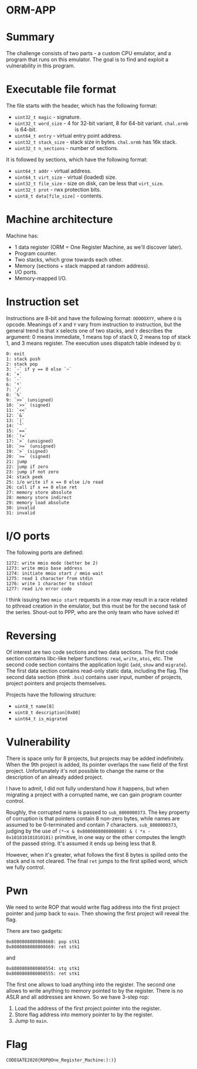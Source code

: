 # ORM-APP

# Summary

The challenge consists of two parts - a custom CPU emulator, and a program that
runs on this emulator. The goal is to find and exploit a vulnerability in this
program.

# Executable file format

The file starts with the header, which has the following format:

* `uint32_t magic` - signature.
* `uint32_t word_size` - 4 for 32-bit variant, 8 for 64-bit variant. `chal.ormb`
is 64-bit.
* `uint64_t entry` - virtual entry point address.
* `uint32_t stack_size` - stack size in bytes. `chal.ormb` has 16k stack.
* `uint32_t n_sections` - number of sections.

It is followed by sections, which have the following format:

* `uint64_t addr` - virtual address.
* `uint64_t virt_size` - virtual (loaded) size.
* `uint32_t file_size` - size on disk, can be less that `virt_size`.
* `uint32_t prot` - rwx protection bits.
* `uint8_t data[file_size]` - contents.

# Machine architecture

Machine has:

* 1 data register (ORM = One Register Machine, as we'll discover later).
* Program counter.
* Two stacks, which grow towards each other.
* Memory (sections + stack mapped at random address).
* I/O ports.
* Memory-mapped I/O.

# Instruction set

Instructions are 8-bit and have the following format: `OOOOOXYY`, where `O` is
opcode. Meanings of `X` and `Y` vary from instruction to instruction, but the
general trend is that `X` selects one of two stacks, and `Y` describes the
argument: 0 means immediate, 1 means top of stack 0, 2 means top of stack 1, and
3 means register. The execution uses dispatch table indexed by `O`:

```
0: exit
1: stack push
2: stack pop
3: `-` if y == 0 else `~`
4: `+`
5: `-`
6: `*`
7: `/`
8: `%`
9: `>>` (unsigned)
10: `>>` (signed)
11: `<<`
12: `&`
13: `|`
14: `^`
15: `==`
16: `!=`
17: `>` (unsigned)
18: `>=` (unsigned)
19: `>` (signed)
20: `>=` (signed)
21: jump
22: jump if zero
23: jump if not zero
24: stack peek
25: i/o write if x == 0 else i/o read
26: call if x == 0 else ret
27: memory store absolute
28: memory store indirect
29: memory load absolute
30: invalid
31: invalid
```

# I/O ports

The following ports are defined:

```
1272: write mmio mode (better be 2)
1273: write mmio base address
1274: initiate mmio start / mmio wait
1275: read 1 character from stdin
1276: write 1 character to stdout
1277: read i/o error code
```

I think issuing two `mmio start` requests in a row may result in a race related
to pthread creation in the emulator, but this must be for the second task of the
series. Shout-out to PPP, who are the only team who have solved it!

# Reversing

Of interest are two code sections and two data sections. The first code section
contains libc-like helper functions: `read`, `write`, `atoi`, etc. The second
code section contains the application logic (`add`, `show` and `migrate`). The
first data section contains read-only static data, including the flag. The
second data section (think `.bss`) contains user input, number of projects,
project pointers and projects themselves.

Projects have the following structure:

* `uint8_t name[8]`
* `uint8_t description[0x80]`
* `uint64_t is_migrated`

# Vulnerability

There is space only for 8 projects, but projects may be added indefinitely. When
the 9th project is added, its pointer overlaps the `name` field of the first
project. Unfortunately it's not possible to change the name or the description
of an already added project.

I have to admit, I did not fully understand how it happens, but when migrating
a project with a corrupted name, we can gain program counter control.

Roughly, the corrupted name is passed to `sub_8000000373`. The key property of
corruption is that pointers contain 8 non-zero bytes, while names are assumed to
be 0-terminated and contain 7 characters. `sub_8000000373`, judging by the use
of `(*~x & 0x8080808080808080) & ( *x - 0x101010101010101)` primitive, in one
way or the other computes the length of the passed string. It's assumed it ends
up being less that 8.

However, when it's greater, what follows the first 8 bytes is spilled onto the
stack and is not cleared. The final `ret` jumps to the first spilled word, which
we fully control.

# Pwn

We need to write ROP that would write flag address into the first project
pointer and jump back to `main`. Then showing the first project will reveal the
flag.

There are two gadgets:

```
0x8080808080808668: pop stk1
0x8080808080808669: ret stk1
```

and

```
0x8080808080808554: stq stk1
0x8080808080808555: ret stk1
```

The first one allows to load anything into the register. The second one allows
to write anything to memory pointed to by the register. There is no ASLR and
all addresses are known. So we have 3-step rop:

1. Load the address of the first project pointer into the register.
2. Store flag address into memory pointer to by the register.
3. Jump to `main`.

# Flag

`CODEGATE2020{ROP@One_Register_Machine:):)}`
